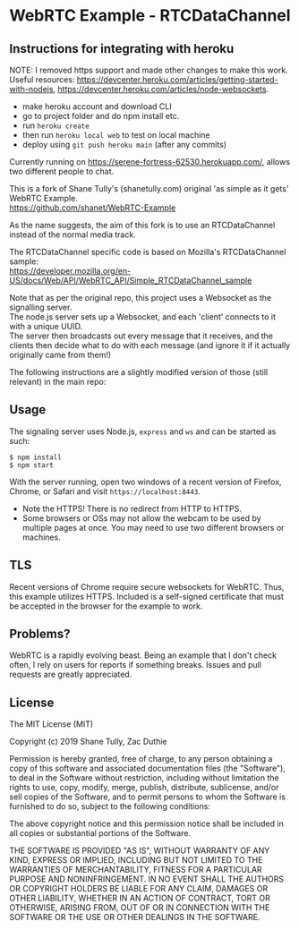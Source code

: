 WebRTC Example - RTCDataChannel
==============
## Instructions for integrating with heroku

NOTE: I removed https support and made other changes to make this work. Useful resources: https://devcenter.heroku.com/articles/getting-started-with-nodejs, https://devcenter.heroku.com/articles/node-websockets.
- make heroku account and download CLI
- go to project folder and do npm install etc.  
- run `heroku create`
- then run `heroku local web` to test on local machine
- deploy using `git push heroku main` (after any commits)

Currently running on https://serene-fortress-62530.herokuapp.com/, allows two different people to chat.

This is a fork of Shane Tully's (shanetully.com)  original 'as simple as it gets' WebRTC Example.  
https://github.com/shanet/WebRTC-Example

As the name suggests, the aim of this fork is to use an RTCDataChannel instead of the normal media track.

The RTCDataChannel specific code is based on Mozilla's RTCDataChannel sample:  
https://developer.mozilla.org/en-US/docs/Web/API/WebRTC_API/Simple_RTCDataChannel_sample

Note that as per the original repo, this project uses a Websocket as the signalling server.  
The node.js server sets up a Websocket, and each 'client' connects to it with a unique UUID.  
The server then broadcasts out every message that it receives, and the clients then decide what to do with each message
(and ignore it if it actually originally came from them!)

The following instructions are a slightly modified version of those (still relevant) in the main repo:

## Usage

The signaling server uses Node.js, `express` and `ws` and can be started as such:

```
$ npm install
$ npm start
```

With the server running, open two windows of a recent version of Firefox, Chrome, or Safari and visit `https://localhost:8443`.

* Note the HTTPS! There is no redirect from HTTP to HTTPS.
* Some browsers or OSs may not allow the webcam to be used by multiple pages at once. You may need to use two different browsers or machines.

## TLS

Recent versions of Chrome require secure websockets for WebRTC. Thus, this example utilizes HTTPS. Included is a self-signed certificate that must be accepted in the browser for the example to work.

## Problems?

WebRTC is a rapidly evolving beast. Being an example that I don't check often, I rely on users for reports if something breaks. Issues and pull requests are greatly appreciated.

## License

The MIT License (MIT)

Copyright (c) 2019 Shane Tully, Zac Duthie

Permission is hereby granted, free of charge, to any person obtaining a copy
of this software and associated documentation files (the "Software"), to deal
in the Software without restriction, including without limitation the rights
to use, copy, modify, merge, publish, distribute, sublicense, and/or sell
copies of the Software, and to permit persons to whom the Software is
furnished to do so, subject to the following conditions:

The above copyright notice and this permission notice shall be included in
all copies or substantial portions of the Software.

THE SOFTWARE IS PROVIDED "AS IS", WITHOUT WARRANTY OF ANY KIND, EXPRESS OR
IMPLIED, INCLUDING BUT NOT LIMITED TO THE WARRANTIES OF MERCHANTABILITY,
FITNESS FOR A PARTICULAR PURPOSE AND NONINFRINGEMENT. IN NO EVENT SHALL THE
AUTHORS OR COPYRIGHT HOLDERS BE LIABLE FOR ANY CLAIM, DAMAGES OR OTHER
LIABILITY, WHETHER IN AN ACTION OF CONTRACT, TORT OR OTHERWISE, ARISING FROM,
OUT OF OR IN CONNECTION WITH THE SOFTWARE OR THE USE OR OTHER DEALINGS IN
THE SOFTWARE.
